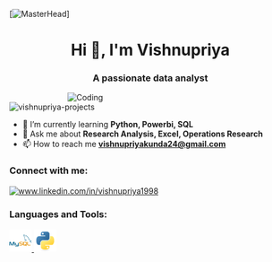 [![MasterHead](https://www.google.com/imgres?imgurl=https%3A%2F%2Fmedia.licdn.com%2Fdms%2Fimage%2FC4D12AQHLXtKnrSowyg%2Farticle-cover_image-shrink_600_2000%2F0%2F1615453560799%3Fe%3D2147483647%26v%3Dbeta%26t%3DLZCSvjwUgg5tTs2_ELGpivhLcFzbJLVwG5gQHKS-rDA&tbnid=TjXB3AfXPpC3rM&vet=12ahUKEwi05vGlqcuEAxVknGMGHSwDCe4QMygsegUIARDjAQ..i&imgrefurl=https%3A%2F%2Fwww.linkedin.com%2Fpulse%2Fbig-data-analytics-uae-gaurav-ashwini-kumar&docid=BcOCTpGAIUw2QM&w=400&h=250&q=data%20analyst%20gif&ved=2ahUKEwi05vGlqcuEAxVknGMGHSwDCe4QMygsegUIARDjAQ)]

<h1 align="center">Hi 👋, I'm Vishnupriya</h1>
<h3 align="center">A passionate data analyst </h3>
<img align="right" alt="Coding" width="400" src="https://iconscout.com/lottie-animation/data-analysis-5370659">

<p align="left"> <img src="https://komarev.com/ghpvc/?username=vishnupriya-projects&label=Profile%20views&color=0e75b6&style=flat" alt="vishnupriya-projects" /> </p>

- 🌱 I’m currently learning **Python, Powerbi, SQL**
- 💬 Ask me about **Research Analysis, Excel, Operations Research**
- 📫 How to reach me **vishnupriyakunda24@gmail.com**

<h3 align="left">Connect with me:</h3>
<p align="left">
<a href="https://linkedin.com/in/www.linkedin.com/in/vishnupriya1998" target="blank"><img align="center" src="https://raw.githubusercontent.com/rahuldkjain/github-profile-readme-generator/master/src/images/icons/Social/linked-in-alt.svg" alt="www.linkedin.com/in/vishnupriya1998" height="30" width="40" /></a>
</p>

<h3 align="left">Languages and Tools:</h3>
<p align="left"> <a href="https://www.mysql.com/" target="_blank" rel="noreferrer"> <img src="https://raw.githubusercontent.com/devicons/devicon/master/icons/mysql/mysql-original-wordmark.svg" alt="mysql" width="40" height="40"/>  </a> <a href="https://www.python.org" target="_blank" rel="noreferrer"> <img src="https://raw.githubusercontent.com/devicons/devicon/master/icons/python/python-original.svg" alt="python" width="40" height="40"/> </a> </p>






